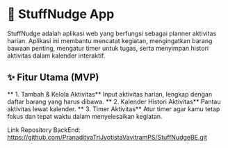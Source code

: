 # 🚀 StuffNudge App

StuffNudge adalah aplikasi web yang berfungsi sebagai planner aktivitas harian. Aplikasi ini membantu mencatat kegiatan, mengingatkan barang bawaan penting, mengatur timer untuk tugas, serta menyimpan histori aktivitas dalam kalender interaktif.

## ✨ Fitur Utama (MVP)
** 1. Tambah & Kelola Aktivitas**
      Input aktivitas harian, lengkap dengan daftar barang yang harus dibawa.
** 2. Kalender Histori Aktivitas**
      Pantau aktivitas lewat kalender.
** 3. Timer Aktivitas**
      Atur timer agar kamu tetap fokus dan tepat waktu dalam menyelesaikan kegiatan.



Link Repository BackEnd: https://github.com/PranadityaTriJyotistaVavitramPS/StuffNudgeBE.git
